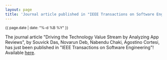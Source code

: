 ```yaml
---
layout: page
title: 'Journal article published in "IEEE Transactions on Software Engineering"!'
---
```


<small>{{ page.date | date: "%-d %B %Y" }}</small>

The journal article "Driving the Technology Value Stream by Analyzing App Reviews", by Souvick Das, Novarun Deb, Nabendu Chaki, Agostino Cortesi, has just been published in "IEEE Transactions on Software Engineering"! Available [here](https://doi.org/10.1109/TSE.2023.3270708).
